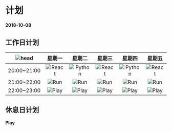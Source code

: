 
# 计划

**2018-10-08**

## 工作日计划

| ![head](http://7xu2yc.com2.z0.glb.clouddn.com/plan.png)  |  星期一  |  星期二  |  星期三  |  星期四  |  星期五  |
| :------------: | :------------: | :------------: | :------------: | :------------: | :------------: |
|  20:00~21:00  |  ![React](http://7xu2yc.com2.z0.glb.clouddn.com/react.png)  |  ![Python](http://7xu2yc.com2.z0.glb.clouddn.com/python.png)  |  ![React](http://7xu2yc.com2.z0.glb.clouddn.com/react.png) | ![Python](http://7xu2yc.com2.z0.glb.clouddn.com/python.png)  |  ![React](http://7xu2yc.com2.z0.glb.clouddn.com/react.png) |
|  21:00~22:00  |  ![Run](http://7xu2yc.com2.z0.glb.clouddn.com/run.png)  | ![Run](http://7xu2yc.com2.z0.glb.clouddn.com/run.png)  | ![Run](http://7xu2yc.com2.z0.glb.clouddn.com/run.png)  | ![Run](http://7xu2yc.com2.z0.glb.clouddn.com/run.png)  | ![Run](http://7xu2yc.com2.z0.glb.clouddn.com/run.png)  |
|  22:00~23:00  |  ![Play](http://7xu2yc.com2.z0.glb.clouddn.com/Mac.png)  |  ![Play](http://7xu2yc.com2.z0.glb.clouddn.com/Mac.png)  |![Play](http://7xu2yc.com2.z0.glb.clouddn.com/Mac.png)   |  ![Play](http://7xu2yc.com2.z0.glb.clouddn.com/Mac.png)  |  ![Play](http://7xu2yc.com2.z0.glb.clouddn.com/Mac.png)  |

## 休息日计划

**Play**